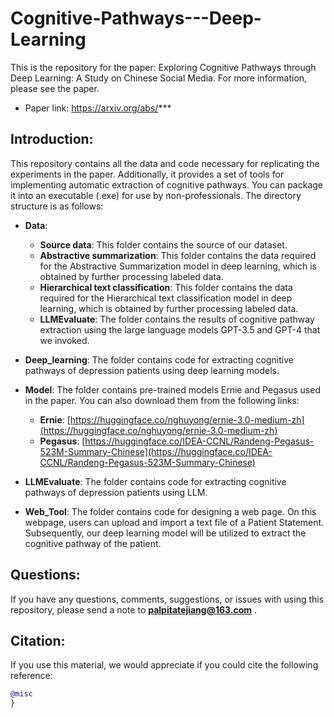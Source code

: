 # Cognitive-Pathways---Deep-Learning
This is the repository for the paper: Exploring Cognitive Pathways through Deep Learning: A Study on Chinese Social Media. For more information, please see the paper. 
* Paper link: https://arxiv.org/abs/***


## Introduction:
This repository contains all the data and code necessary for replicating the experiments in the paper. Additionally, it provides a set of tools for implementing automatic extraction of cognitive pathways. You can package it into an executable (.exe) for use by non-professionals.
The directory structure is as follows:
* **Data**:
  * **Source data**: This folder contains the source of our dataset.
  * **Abstractive summarization**: This folder contains the data required for the Abstractive Summarization model in deep learning, which is obtained by further processing labeled data.
  * **Hierarchical text classification**: This folder contains the data required for the Hierarchical text classification model in deep learning, which is obtained by further processing labeled data.
  * **LLMEvaluate**: The folder contains the results of cognitive pathway extraction using the large language models GPT-3.5 and GPT-4 that we invoked.

* **Deep_learning**:
The folder contains code for extracting cognitive pathways of depression patients using deep learning models.

* **Model**:
The folder contains pre-trained models Ernie and Pegasus used in the paper. You can also download them from the following links:
  * **Ernie**: [https://huggingface.co/nghuyong/ernie-3.0-medium-zh](https://huggingface.co/nghuyong/ernie-3.0-medium-zh)
  * **Pegasus**: [https://huggingface.co/IDEA-CCNL/Randeng-Pegasus-523M-Summary-Chinese](https://huggingface.co/IDEA-CCNL/Randeng-Pegasus-523M-Summary-Chinese)

* **LLMEvaluate**:
The folder contains code for extracting cognitive pathways of depression patients using LLM.

* **Web_Tool**:
The folder contains code for designing a web page. On this webpage, users can upload and import a text file of a Patient Statement. Subsequently, our deep learning model will be utilized to extract the cognitive pathway of the patient.


## Questions:
If you have any questions, comments, suggestions, or issues with using this repository, please send a note to **palpitatejiang@163.com** . 

## Citation:
If you use this material, we would appreciate if you could cite the following reference:
```bibtex
@misc
}
```
